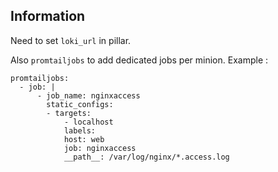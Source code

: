 ## Information
Need to set `loki_url` in pillar.

Also `promtailjobs` to add dedicated jobs per minion.
Example :
```
promtailjobs:
  - job: |
      - job_name: nginxaccess
        static_configs:
        - targets:
            - localhost
            labels:
            host: web
            job: nginxaccess
            __path__: /var/log/nginx/*.access.log
```
